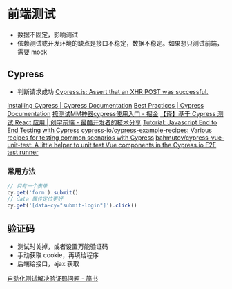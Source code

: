 # 前端测试

* 数据不固定，影响测试
* 依赖测试或开发环境的缺点是接口不稳定，数据不稳定。如果想只测试前端，需要 mock

## Cypress
* 判断请求成功 [Cypress.js: Assert that an XHR POST was successful.](https://gist.github.com/axle07/758885e866987be96f8dbfd8b19a3d5e)

[Installing Cypress | Cypress Documentation](https://docs.cypress.io/guides/getting-started/installing-cypress.html#System-Requirements)
[Best Practices | Cypress Documentation](https://docs.cypress.io/guides/references/best-practices.html)
[撩测试MM神器cypress使用入门 - 掘金](https://juejin.im/post/5ad88ea16fb9a07abc29729a)
[【译】基于 Cypress 测试 React 应用 | 创宇前端 - 最酷开发者的技术分享](https://knownsec-fed.com/2018-03-07-fan-yi-ji-yu-cypress-ce-shi-react-ying-yong/)
[Tutorial: Javascript End to End Testing with Cypress](https://www.valentinog.com/blog/javascript-end-to-end-testing-cypress/)
[cypress-io/cypress-example-recipes: Various recipes for testing common scenarios with Cypress](https://github.com/cypress-io/cypress-example-recipes)
[bahmutov/cypress-vue-unit-test: A little helper to unit test Vue components in the Cypress.io E2E test runner](https://github.com/bahmutov/cypress-vue-unit-test)

### 常用方法
```js
// 只有一个表单
cy.get('form').submit() 
// data 属性定位更好
cy.get('[data-cy="submit-login"]').click()
```

## 验证码
* 测试时关掉，或者设置万能验证码
* 手动获取 cookie，再填给程序
* 后端给接口，ajax 获取

[自动化测试解决验证码问题 - 简书](https://www.jianshu.com/p/2cafdae0abe0)

